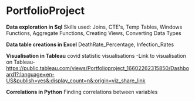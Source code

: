 # PortfolioProject

**Data exploration in Sql** 
Skills used: Joins, CTE's, Temp Tables, Windows Functions, Aggregate Functions, Creating Views, Converting Data Types

**Data table creations in Excel**
DeathRate_Percentage,
Infection_Rates

**Visualisation in Tableau**
covid statistic visualisations
-Link to visualisation on Tableau-
https://public.tableau.com/views/Portfolioproject_16602262315850/Dashboard1?:language=en-US&publish=yes&:display_count=n&:origin=viz_share_link

**Correlations in Python**
Finding correlations between variables
